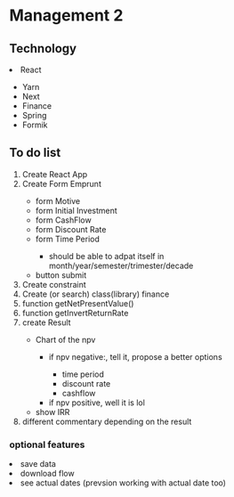 <h1>Management 2</h1>
<h2>Technology</h2>
<li>React</li>
  <ul>
    <li>Yarn</li>
    <li>Next</li>
    <li>Finance</li>
    <li>Spring</li>
    <li>Formik</li>
  </ul>
  <h2>To do list</h2>
  <ol>
    <li>Create React App</li>
    <li>Create Form Emprunt</li>
      <ul>
        <li>form Motive</li>
        <li>form Initial Investment</li>
        <li>form CashFlow</li>
        <li>form Discount Rate</li>
        <li>form Time Period</li>
        <ul>
          <li>should be able to adpat itself in month/year/semester/trimester/decade</li>
        </ul>
        <li>button submit</li>
      </ul>
    <li>Create constraint</li>
    <li>Create (or search) class(library) finance</li>
    <li>function getNetPresentValue()</li>
    <li>function getInvertReturnRate</li>
    <li>create Result</li>
      <ul>
        <li>Chart of the npv</li>
          <ul>
            <li>if npv negative:, tell it, propose a better options</li>
            <ul>
              <li>time period</li>
              <li>discount rate</li>
              <li>cashflow</li>
            </ul>
            <li>if npv positive, well it is lol</li>
          </ul>
        <li>show IRR</li>
      </ul>
    <li>different commentary depending on the result</li>
  </ol>
  <h3>optional features</h3>
    <li>save data</li>
    <li>download flow</li>
    <li>see actual dates (prevsion working with actual date too)</li>
